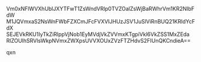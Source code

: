 Vm0xNFlWVXhUblJXYTFwT1ZsWndVRlp0TVZOalZsWjBaRWhrVm1KR2NIbFdW
M1JQVmxaS2NsWnFWbFZXCmJFcFVXVlJHUzJSV1JuSlViRnBUQ21KRldYcFdX
SEJEVkRKU1IyTkZiRlppVjNob1EyMVdjVkZVVmxKTgpiVkl6VkZSS1MxZEda
RlZOUlhSRVlsWkpNVmxZWXpsUVVXOUxZVzFTZHdvS2FIUnQKCndieA==

qxn
